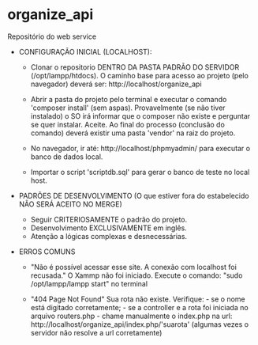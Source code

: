 # organize_api
Repositório do web service

- CONFIGURAÇÃO INICIAL (LOCALHOST):
    * Clonar o repositorio DENTRO DA PASTA PADRÃO DO SERVIDOR (/opt/lampp/htdocs).
        O caminho base para acesso ao projeto (pelo navegador) deverá ser: http://localhost/organize_api
    
    * Abrir a pasta do projeto pelo terminal e executar o comando 'composer install' (sem aspas).
        Provavelmente (se não tiver instalado) o SO irá informar que o composer não existe e perguntar se quer instalar. Aceite. 
        Ao final do processo (conclusão do comando) deverá existir uma pasta 'vendor' na raiz do projeto. 
    
    * No navegador, ir até:  http://localhost/phpmyadmin/ para executar o banco de dados local.
    * Importar o script 'scriptdb.sql' para gerar o banco de teste no local host.

- PADRÕES DE DESENVOLVIMENTO
    (O que estiver fora do estabelecido NÃO SERÁ ACEITO NO MERGE)
    * Seguir CRITERIOSAMENTE o padrão do projeto.
    * Desenvolvimento EXCLUSIVAMENTE em inglês.
    * Atenção a lógicas complexas e desnecessárias. 

- ERROS COMUNS
    * "Não é possível acessar esse site. A conexão com localhost foi recusada."
        O Xammp não foi iniciado. Execute o comando: "sudo /opt/lampp/lampp start"  no terminal

    * "404 Page Not Found"
        Sua rota não existe. Verifique: 
            - se o nome está digitado corretamente;
            - se a controller e a rota foi iniciada no arquivo routers.php
            - chame manualmente o index.php na url: http://localhost/organize_api/index.php/'suarota' 
              (algumas vezes o servidor não resolve a url corretamente)
